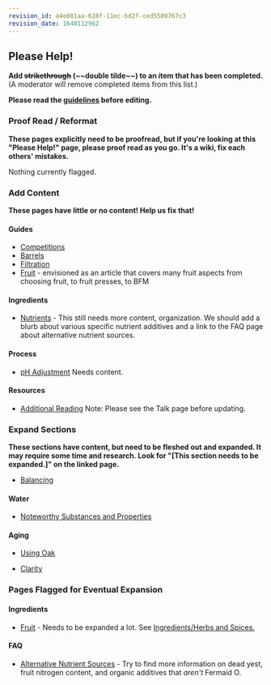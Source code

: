 ```yaml
---
revision_id: a4e081aa-628f-11ec-bd2f-ced5589767c3
revision_date: 1640112962
---
```


## Please Help!

**Add ~~strikethrough~~ (\~~double tilde\~~) to an item that has been completed.** (A moderator will remove completed items from this list.)

**Please read the [guidelines](/r/mead/wiki/wiki_editing_guidelines) before editing.**

### Proof Read / Reformat

**These pages explicitly need to be proofread, but if you're looking at this "Please Help!" page, please proof read as you go. It's a wiki, fix each others' mistakes.**

Nothing currently flagged.

### Add Content

**These pages have little or no content! Help us fix that!**

#### Guides

* [Competitions](/r/mead/wiki/guides/competition) 
* [Barrels](/r/mead/wiki/guides/barrels)
* [Filtration](/r/mead/wiki/guides/filtration)
* [Fruit](/r/mead/wiki/guides/fruit) - envisioned as an article that covers many fruit aspects from choosing fruit, to fruit presses, to BFM

#### Ingredients

* [Nutrients](https://www.reddit.com/r/mead/wiki/ingredients/nutrients) - This still needs more content, organization. We should add a blurb about various specific nutrient additives and a link to the FAQ page about alternative nutrient sources.

#### Process

* [pH Adjustment](https://www.reddit.com/r/mead/wiki/process/ph_adjustment) Needs content.

#### Resources

* [Additional Reading](https://www.reddit.com/r/mead/wiki/resources/reading_list) Note: Please see the Talk page before updating.

### Expand Sections

**These sections have content, but need to be fleshed out and expanded. It may require some time and research. Look for "[This section needs to be expanded.]" on the linked page.**

* [Balancing](/r/mead/wiki/process/balancing)

#### Water

* [Noteworthy Substances and Properties](https://www.reddit.com/r/mead/wiki/ingredients/water#wiki_noteworthy_substances_and_properties)

#### Aging

* [Using Oak](https://www.reddit.com/r/mead/wiki/process/aging#wiki_using_oak)

* [Clarity](https://www.reddit.com/r/mead/wiki/process/aging#wiki_clarity)

### Pages Flagged for Eventual Expansion

#### Ingredients

* [Fruit](/r/mead/wiki/ingredients/fruit) - Needs to be expanded a lot. See [Ingredients/Herbs and Spices.](https://www.reddit.com/r/mead/wiki/ingredients/herbs_and_spices)

#### FAQ

* [Alternative Nutrient Sources](/r/mead/wiki/faq/alternative_nutrient_sources) - Try to find more information on dead yest, fruit nitrogen content, and organic additives that *aren't* Fermaid O.